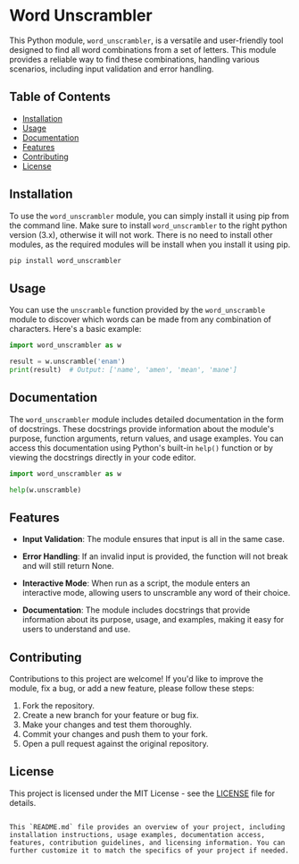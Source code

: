 # Word Unscrambler

This Python module, `word_unscrambler`, is a versatile and user-friendly tool designed to find all word combinations from a set of letters. This module provides a reliable way to find these combinations, handling various scenarios, including input validation and error handling.

## Table of Contents

- [Installation](#installation)
- [Usage](#usage)
- [Documentation](#documentation)
- [Features](#features)
- [Contributing](#contributing)
- [License](#license)

## Installation

To use the `word_unscrambler` module, you can simply install it using pip from the command line. Make sure to install `word_unscrambler` to the right python version (3.x), otherwise it will not work. There is no need to install other modules, as the required modules will be install when you install it using pip.

```python
pip install word_unscrambler
```

## Usage

You can use the `unscramble` function provided by the `word_unscramble` module to discover which words can be made from any combination of characters. Here's a basic example:

```python
import word_unscrambler as w

result = w.unscramble('enam')
print(result)  # Output: ['name', 'amen', 'mean', 'mane']
```

## Documentation

The `word_unscrambler` module includes detailed documentation in the form of docstrings. These docstrings provide information about the module's purpose, function arguments, return values, and usage examples. You can access this documentation using Python's built-in `help()` function or by viewing the docstrings directly in your code editor.

```python
import word_unscrambler as w

help(w.unscramble)
```

## Features

- **Input Validation**: The module ensures that input is all in the same case.

- **Error Handling**: If an invalid input is provided, the function will not break and will still return None.

- **Interactive Mode**: When run as a script, the module enters an interactive mode, allowing users to unscramble any word of their choice.

- **Documentation**: The module includes docstrings that provide information about its purpose, usage, and examples, making it easy for users to understand and use.

## Contributing

Contributions to this project are welcome! If you'd like to improve the module, fix a bug, or add a new feature, please follow these steps:

1. Fork the repository.
2. Create a new branch for your feature or bug fix.
3. Make your changes and test them thoroughly.
4. Commit your changes and push them to your fork.
5. Open a pull request against the original repository.

## License

This project is licensed under the MIT License - see the [LICENSE](LICENSE) file for details.
```

This `README.md` file provides an overview of your project, including installation instructions, usage examples, documentation access, features, contribution guidelines, and licensing information. You can further customize it to match the specifics of your project if needed.
